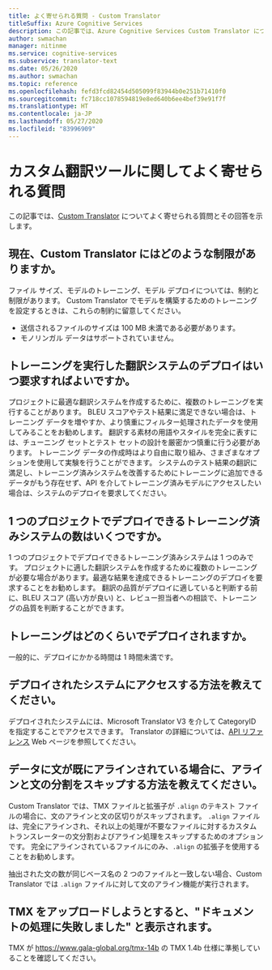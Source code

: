 ```yaml
---
title: よく寄せられる質問 - Custom Translator
titleSuffix: Azure Cognitive Services
description: この記事では、Azure Cognitive Services Custom Translator についてよく寄せられる質問とその回答を示します。
author: swmachan
manager: nitinme
ms.service: cognitive-services
ms.subservice: translator-text
ms.date: 05/26/2020
ms.author: swmachan
ms.topic: reference
ms.openlocfilehash: fefd3fcd82454d505099f83944b0e251b71410f0
ms.sourcegitcommit: fc718cc1078594819e8ed640b6ee4bef39e91f7f
ms.translationtype: HT
ms.contentlocale: ja-JP
ms.lasthandoff: 05/27/2020
ms.locfileid: "83996909"
---
```

# <a name="custom-translator-frequently-asked-questions"></a>カスタム翻訳ツールに関してよく寄せられる質問

この記事では、[Custom Translator](https://portal.customtranslator.azure.ai) についてよく寄せられる質問とその回答を示します。

## <a name="what-are-the-current-restrictions-in-custom-translator"></a>現在、Custom Translator にはどのような制限がありますか。

ファイル サイズ、モデルのトレーニング、モデル デプロイについては、制約と制限があります。 Custom Translator でモデルを構築するためのトレーニングを設定するときは、これらの制約に留意してください。

- 送信されるファイルのサイズは 100 MB 未満である必要があります。
- モノリンガル データはサポートされていません。

## <a name="when-should-i-request-deployment-for-a-translation-system-that-has-been-trained"></a>トレーニングを実行した翻訳システムのデプロイはいつ要求すればよいですか。

プロジェクトに最適な翻訳システムを作成するために、複数のトレーニングを実行することがあります。 BLEU スコアやテスト結果に満足できない場合は、トレーニング データを増やすか、より慎重にフィルター処理されたデータを使用してみることをお勧めします。 翻訳する素材の用語やスタイルを完全に表すには、チューニング セットとテスト セットの設計を厳密かつ慎重に行う必要があります。 トレーニング データの作成時はより自由に取り組み、さまざまなオプションを使用して実験を行うことができます。 システムのテスト結果の翻訳に満足し、トレーニング済みシステムを改善するためにトレーニングに追加できるデータがもう存在せず、API を介してトレーニング済みモデルにアクセスしたい場合は、システムのデプロイを要求してください。

## <a name="how-many-trained-systems-can-be-deployed-in-a-project"></a>1 つのプロジェクトでデプロイできるトレーニング済みシステムの数はいくつですか。

1 つのプロジェクトでデプロイできるトレーニング済みシステムは 1 つのみです。 プロジェクトに適した翻訳システムを作成するために複数のトレーニングが必要な場合があります。最適な結果を達成できるトレーニングのデプロイを要求することをお勧めします。 翻訳の品質がデプロイに適していると判断する前に、BLEU スコア (高い方が良い) と、レビュー担当者への相談で、トレーニングの品質を判断することができます。

## <a name="when-can-i-expect-my-trainings-to-be-deployed"></a>トレーニングはどのくらいでデプロイされますか。

一般的に、デプロイにかかる時間は 1 時間未満です。

## <a name="how-do-you-access-a-deployed-system"></a>デプロイされたシステムにアクセスする方法を教えてください。

デプロイされたシステムには、Microsoft Translator V3 を介して CategoryID を指定することでアクセスできます。 Translator の詳細については、[API リファレンス](https://docs.microsoft.com/azure/cognitive-services/translator/reference/v3-0-reference) Web ページを参照してください。

## <a name="how-do-i-skip-alignment-and-sentence-breaking-if-my-data-is-already-sentence-aligned"></a>データに文が既にアラインされている場合に、アラインと文の分割をスキップする方法を教えてください。

Custom Translator では、TMX ファイルと拡張子が `.align` のテキスト ファイルの場合に、文のアラインと文の区切りがスキップされます。 `.align` ファイルは、完全にアラインされ、それ以上の処理が不要なファイルに対するカスタム トランスレーターの文分割およびアライン処理をスキップするためのオプションです。 完全にアラインされているファイルにのみ、`.align` の拡張子を使用することをお勧めします。

抽出された文の数が同じベース名の 2 つのファイルと一致しない場合、Custom Translator では `.align` ファイルに対して文のアライン機能が実行されます。

## <a name="i-tried-uploading-my-tmx-but-it-says-document-processing-failed"></a>TMX をアップロードしようとすると、"ドキュメントの処理に失敗しました" と表示されます。

TMX が <https://www.gala-global.org/tmx-14b> の TMX 1.4b 仕様に準拠していることを確認してください。
